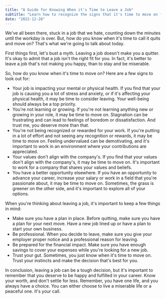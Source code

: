 ```yaml
---
title: "A Guide for Knowing When it's Time to Leave a Job"
subtitle: "Learn how to recognize the signs that it's time to move on from your job and take control of your career with this comprehensive guide."
date: "2022-12-28"
---
```


We've all been there, stuck in a job that we hate, counting down the minutes until the workday is over. But, how do you know when it's time to call it quits and move on? That's what we're going to talk about today.

First things first, let's bust a myth. Leaving a job doesn't make you a quitter. It's okay to admit that a job isn't the right fit for you. In fact, it's better to leave a job that's not making you happy, than to stay and be miserable.

So, how do you know when it's time to move on? Here are a few signs to look out for:

- Your job is impacting your mental or physical health.
If you find that your job is causing you a lot of stress and anxiety, or if it's affecting your physical health, it may be time to consider leaving. Your well-being should always be a top priority.
- You're not learning or growing.
If you're not learning anything new or growing in your role, it may be time to move on. Stagnation can be frustrating and can lead to feelings of boredom or dissatisfaction. And trust me, you deserve more than that.
- You're not being recognized or rewarded for your work.
If you're putting in a lot of effort and not seeing any recognition or rewards, it may be time to move on. Feeling undervalued can be demotivating, and it's important to work in an environment where your contributions are appreciated.
- Your values don't align with the company's.
If you find that your values don't align with the company's, it may be time to move on. It's important to work for a company that shares your values and beliefs.
- You have a better opportunity elsewhere.
If you have an opportunity to advance your career, increase your salary or work in a field that you're passionate about, it may be time to move on. Sometimes, the grass is greener on the other side, and it's important to explore all of your options.

When you're thinking about leaving a job, it's important to keep a few things in mind:

- Make sure you have a plan in place. Before quitting, make sure you have a plan for your next move. Have a new job lined up or have a plan to start your own business.
- Be professional. When you decide to leave, make sure you give your employer proper notice and a professional reason for leaving.
- Be prepared for the financial impact. Make sure you have enough savings to cover your expenses while you're looking for a new job.
- Trust your gut. Sometimes, you just know when it's time to move on. Trust your instincts and make the decision that's best for you.

In conclusion, leaving a job can be a tough decision, but it's important to remember that you deserve to be happy and fulfilled in your career. Know your worth, and don't settle for less. Remember, you have one life, and you always have a choice. You can either choose to live a miserable life or a peaceful one. It's your call.